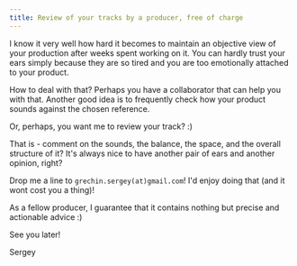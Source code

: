```yaml
---
title: Review of your tracks by a producer, free of charge
---
```


I know it very well how hard it becomes to maintain an objective view of your production after weeks spent working on it. You can hardly trust your ears simply because they are so tired and you are too emotionally attached to your product.

How to deal with that? Perhaps you have a collaborator that can help you with that. Another good idea is to frequently check how your product sounds against the chosen reference.

Or, perhaps, you want me to review your track? :)

That is - comment on the sounds, the balance, the space, and the overall structure of it? It's always nice to have another pair of ears and another opinion, right?

Drop me a line to `grechin.sergey(at)gmail.com`! I'd enjoy doing that (and it wont cost you a thing)!

As a fellow producer, I guarantee that it contains nothing but precise and actionable advice :)

See you later!

Sergey


